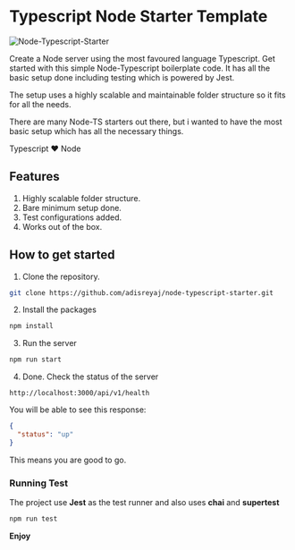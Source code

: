 # Typescript Node Starter Template

![Node-Typescript-Starter](https://sreyaj.com/wp-content/uploads/2019/04/node-ts.jpg)

Create a Node server using the most favoured language Typescript. Get started with this simple Node-Typescript boilerplate code. It has all the basic setup done including testing which is powered by Jest.

The setup uses a highly scalable and maintainable folder structure so it fits for all the needs.

There are many Node-TS starters out there, but i wanted to have the most basic setup which has all the necessary things.

Typescript ❤️️ Node

## Features

1. Highly scalable folder structure.
1. Bare minimum setup done.
1. Test configurations added.
1. Works out of the box.

## How to get started

1. Clone the repository.

```bash
git clone https://github.com/adisreyaj/node-typescript-starter.git
```

2. Install the packages

```bash
npm install
```

3. Run the server

```bash
npm run start
```

4. Done. Check the status of the server

```
http://localhost:3000/api/v1/health
```

You will be able to see this response:

```json
{
  "status": "up"
}
```

This means you are good to go.

### Running Test

The project use **Jest** as the test runner and also uses **chai** and **supertest**

```bash
npm run test
```

**Enjoy**
